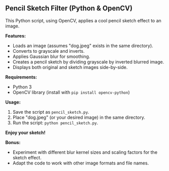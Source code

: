 ## Pencil Sketch Filter (Python & OpenCV)

This Python script, using OpenCV, applies a cool pencil sketch effect to an image.

**Features:**

* Loads an image (assumes "dog.jpeg" exists in the same directory).
* Converts to grayscale and inverts.
* Applies Gaussian blur for smoothing.
* Creates a pencil sketch by dividing grayscale by inverted blurred image.
* Displays both original and sketch images side-by-side.

**Requirements:**

* Python 3
* OpenCV library (install with `pip install opencv-python`)

**Usage:**

1. Save the script as `pencil_sketch.py`.
2. Place "dog.jpeg" (or your desired image) in the same directory.
3. Run the script: `python pencil_sketch.py`.

**Enjoy your sketch!**

**Bonus:**

* Experiment with different blur kernel sizes and scaling factors for the sketch effect.
* Adapt the code to work with other image formats and file names.
